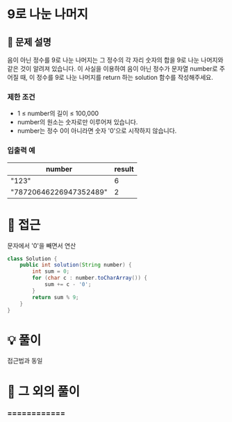 # 9로 나눈 나머지

## 📌 문제 설명

음이 아닌 정수를 9로 나눈 나머지는 그 정수의 각 자리 숫자의 합을 9로 나눈 나머지와 같은 것이 알려져 있습니다.
이 사실을 이용하여 음이 아닌 정수가 문자열 number로 주어질 때, 이 정수를 9로 나눈 나머지를 return 하는 solution 함수를 작성해주세요.

### 제한 조건

- 1 ≤ number의 길이 ≤ 100,000
- number의 원소는 숫자로만 이루어져 있습니다.
- number는 정수 0이 아니라면 숫자 '0'으로 시작하지 않습니다.

### 입출력 예

| number                 | result |
| ---------------------- | ------ |
| "123"                  | 6      |
| "78720646226947352489" | 2      |

# 🧐 접근

문자에서 '0'을 빼면서 연산

```java
class Solution {
    public int solution(String number) {
        int sum = 0;
        for (char c : number.toCharArray()) {
            sum += c - '0';
        }
        return sum % 9;
    }
}
```

# 💡 풀이

접근법과 동일

# 📘 그 외의 풀이

### ============